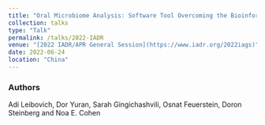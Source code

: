 ```yaml
---
title: "Oral Microbiome Analysis: Software Tool Overcoming the Bioinformatics Entry Barrier"
collection: talks
type: "Talk"
permalink: /talks/2022-IADR
venue: "[2022 IADR/APR General Session](https://www.iadr.org/2022iags)"
date: 2022-06-24
location: "China"
---
```


### Authors
Adi Leibovich, Dor Yuran, Sarah Gingichashvili, Osnat Feuerstein, Doron Steinberg and Noa E. Cohen

